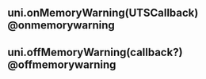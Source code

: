 ## uni.onMemoryWarning(UTSCallback) @onmemorywarning

<!-- UTSAPIJSON.onMemoryWarning.description -->

<!-- UTSAPIJSON.onMemoryWarning.compatibility -->

<!-- UTSAPIJSON.onMemoryWarning.param -->

<!-- UTSAPIJSON.onMemoryWarning.returnValue -->

<!-- UTSAPIJSON.onMemoryWarning.tutorial -->

## uni.offMemoryWarning(callback?) @offmemorywarning

<!-- UTSAPIJSON.offMemoryWarning.description -->

<!-- UTSAPIJSON.offMemoryWarning.compatibility -->

<!-- UTSAPIJSON.offMemoryWarning.param -->

<!-- UTSAPIJSON.offMemoryWarning.returnValue -->

<!-- UTSAPIJSON.offMemoryWarning.tutorial -->

<!-- UTSAPIJSON.general_type.name -->

<!-- UTSAPIJSON.general_type.param -->
